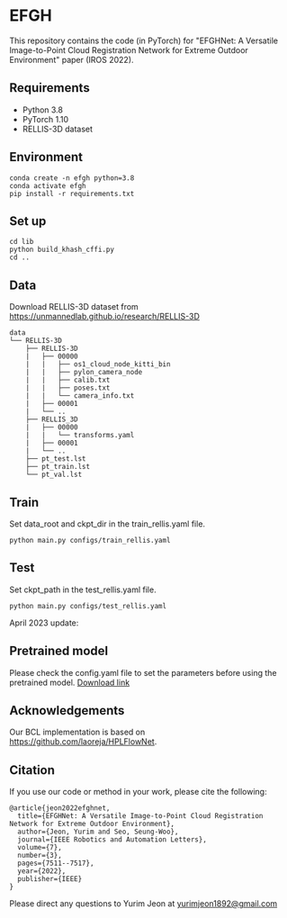 
# EFGH

This repository contains the code (in PyTorch) for "EFGHNet: A Versatile Image-to-Point Cloud Registration Network for Extreme Outdoor Environment" paper (IROS 2022).

## Requirements

* Python 3.8
* PyTorch 1.10
* RELLIS-3D dataset

## Environment

```
conda create -n efgh python=3.8
conda activate efgh
pip install -r requirements.txt
```

## Set up
```
cd lib 
python build_khash_cffi.py 
cd ..
```

## Data
Download RELLIS-3D dataset from https://unmannedlab.github.io/research/RELLIS-3D
```
data
└── RELLIS-3D
    ├── RELLIS-3D
    |   ├── 00000
    |   |   ├── os1_cloud_node_kitti_bin
    |   |   ├── pylon_camera_node
    |   |   ├── calib.txt
    |   |   ├── poses.txt
    |   |   └── camera_info.txt    
    |   ├── 00001
    |   └── ..
    ├── RELLIS_3D
    |   ├── 00000
    |   |   └── transforms.yaml
    |   ├── 00001
    |   └── ..
    ├── pt_test.lst
    ├── pt_train.lst
    └── pt_val.lst
```

## Train
Set data_root and ckpt_dir in the train_rellis.yaml file.
```
python main.py configs/train_rellis.yaml
```

## Test
Set ckpt_path in the test_rellis.yaml file.
```
python main.py configs/test_rellis.yaml
```

April 2023 update: 
## Pretrained model
Please check the config.yaml file to set the parameters before using the pretrained model.
[Download link](https://drive.google.com/drive/folders/1CIEBuuXAFR6YPkqEmYpLqjeTLrPSezAV?usp=sharing)

## Acknowledgements
Our BCL implementation is based on https://github.com/laoreja/HPLFlowNet. 

## Citation
If you use our code or method in your work, please cite the following:
```
@article{jeon2022efghnet,
  title={EFGHNet: A Versatile Image-to-Point Cloud Registration Network for Extreme Outdoor Environment},
  author={Jeon, Yurim and Seo, Seung-Woo},
  journal={IEEE Robotics and Automation Letters},
  volume={7},
  number={3},
  pages={7511--7517},
  year={2022},
  publisher={IEEE}
}
```
Please direct any questions to Yurim Jeon at yurimjeon1892@gmail.com
